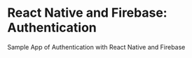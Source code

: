 # React Native and Firebase: Authentication
Sample App of Authentication with React Native and Firebase
